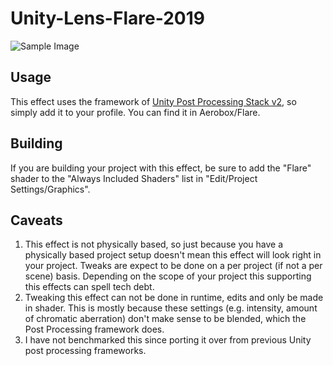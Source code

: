 # Unity-Lens-Flare-2019

![Sample Image](https://github.com/modanhan/Unity-Lens-Flare-2019/blob/master/Lens%20Flare%202019.PNG)

## Usage
This effect uses the framework of [Unity Post Processing Stack v2](https://github.com/Unity-Technologies/PostProcessing), so simply add it to your profile. You can find it in Aerobox/Flare.

## Building
If you are building your project with this effect, be sure to add the "Flare" shader to the "Always Included Shaders" list in "Edit/Project Settings/Graphics".

## Caveats
1. This effect is not physically based, so just because you have a physically based project setup doesn't mean this effect will look right in your project. Tweaks are expect to be done on a per project (if not a per scene) basis. Depending on the scope of your project this supporting this effects can spell tech debt.
2. Tweaking this effect can not be done in runtime, edits and only be made in shader. This is mostly because these settings (e.g. intensity, amount of chromatic aberration) don't make sense to be blended, which the Post Processing framework does.
3. I have not benchmarked this since porting it over from previous Unity post processing frameworks.
